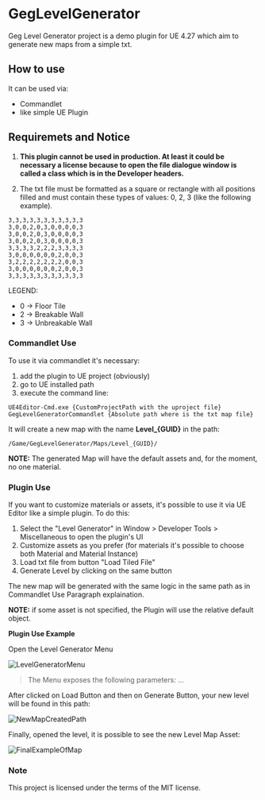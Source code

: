 # GegLevelGenerator

Geg Level Generator project is a demo plugin for UE 4.27 which aim to generate 
new maps from a simple txt.

## How to use
It can be used via:
- Commandlet
- like simple UE Plugin

## Requiremets and Notice
1. **This plugin cannot be used in production. At least it could be necessary a license because to open the file dialogue window is called a class which is in the Developer headers.**

2. The txt file must be formatted as a square or rectangle with all positions 
filled and must contain these types of values: 0, 2, 3 (like the following example).

```
3,3,3,3,3,3,3,3,3,3,3
3,0,0,2,0,3,0,0,0,0,3
3,0,0,2,0,3,0,0,0,0,3
3,0,0,2,0,3,0,0,0,0,3
3,3,3,3,2,2,2,3,3,3,3
3,0,0,0,0,0,0,2,0,0,3
3,2,2,2,2,2,2,2,0,0,3
3,0,0,0,0,0,0,2,0,0,3
3,3,3,3,3,3,3,3,3,3,3
```

LEGEND:
 - 0 -> Floor Tile
 - 2 -> Breakable Wall
- 3 -> Unbreakable Wall


### Commandlet Use
To use it via commandlet it's necessary:
1. add the plugin to UE project (obviously)
2. go to UE installed path
3. execute the command line:
```
UE4Editor-Cmd.exe {CustomProjectPath with the uproject file} GegLevelGeneratorCommandlet {Absolute path where is the txt map file}
```
It will create a new map with the name **Level_{GUID}** in the path:
```
/Game/GegLevelGenerator/Maps/Level_{GUID}/
```
**NOTE:**
The generated Map will have the default assets and, for the moment, no one material.

### Plugin Use
If you want to customize materials or assets, it's possible to use it via UE Editor
like a simple plugin. To do this:
1. Select the "Level Generator" in Window > Developer Tools > Miscellaneous to open the plugin's UI
2. Customize assets as you prefer (for materials it's possible to choose both Material and Material Instance)
3. Load txt file from button "Load Tiled File"
4. Generate Level by clicking on the same button

The new map will be generated with the same logic in the same path as in Commandlet Use Paragraph explaination.

**NOTE:**
if some asset is not specified, the Plugin will use the relative default object.


**Plugin Use Example**

Open the Level Generator Menu

![LevelGeneratorMenu](https://user-images.githubusercontent.com/18500631/176996185-8264862f-a048-4d70-83b9-d5d9cb2fe61b.jpg)

> The Menu exposes the following parameters:
...


After clicked on Load Button and then on Generate Button, your new level will be found in this path:

![NewMapCreatedPath](https://user-images.githubusercontent.com/18500631/176996193-bf71890b-cdd3-4cae-822a-529a6907bd4c.jpg)


Finally, opened the level, it is possible to see the new Level Map Asset:

![FinalExampleOfMap](https://user-images.githubusercontent.com/18500631/176996170-19a4528d-cd5c-4260-a0b1-7121be342bc8.jpg)


### Note
This project is licensed under the terms of the MIT license.
